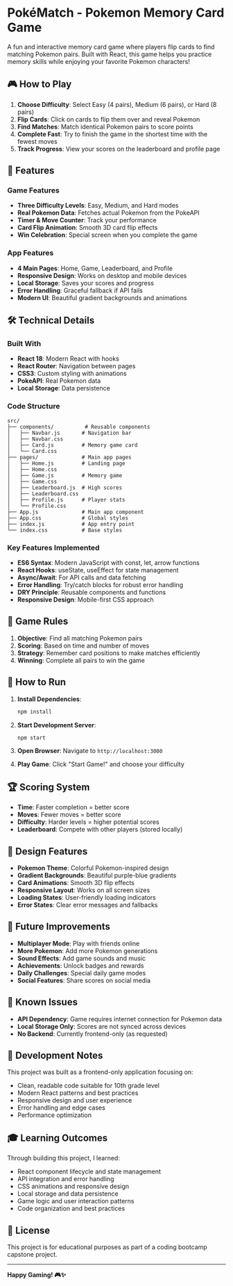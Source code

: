 # PokéMatch - Pokemon Memory Card Game

A fun and interactive memory card game where players flip cards to find matching Pokemon pairs. Built with React, this game helps you practice memory skills while enjoying your favorite Pokemon characters!

## 🎮 How to Play

1. **Choose Difficulty**: Select Easy (4 pairs), Medium (6 pairs), or Hard (8 pairs)
2. **Flip Cards**: Click on cards to flip them over and reveal Pokemon
3. **Find Matches**: Match identical Pokemon pairs to score points
4. **Complete Fast**: Try to finish the game in the shortest time with the fewest moves
5. **Track Progress**: View your scores on the leaderboard and profile page

## 🚀 Features

### Game Features
- **Three Difficulty Levels**: Easy, Medium, and Hard modes
- **Real Pokemon Data**: Fetches actual Pokemon from the PokeAPI
- **Timer & Move Counter**: Track your performance
- **Card Flip Animation**: Smooth 3D card flip effects
- **Win Celebration**: Special screen when you complete the game

### App Features
- **4 Main Pages**: Home, Game, Leaderboard, and Profile
- **Responsive Design**: Works on desktop and mobile devices
- **Local Storage**: Saves your scores and progress
- **Error Handling**: Graceful fallback if API fails
- **Modern UI**: Beautiful gradient backgrounds and animations

## 🛠️ Technical Details

### Built With
- **React 18**: Modern React with hooks
- **React Router**: Navigation between pages
- **CSS3**: Custom styling with animations
- **PokeAPI**: Real Pokemon data
- **Local Storage**: Data persistence

### Code Structure
```
src/
├── components/          # Reusable components
│   ├── Navbar.js       # Navigation bar
│   ├── Navbar.css
│   ├── Card.js         # Memory game card
│   └── Card.css
├── pages/              # Main app pages
│   ├── Home.js         # Landing page
│   ├── Home.css
│   ├── Game.js         # Memory game
│   ├── Game.css
│   ├── Leaderboard.js  # High scores
│   ├── Leaderboard.css
│   ├── Profile.js      # Player stats
│   └── Profile.css
├── App.js              # Main app component
├── App.css             # Global styles
├── index.js            # App entry point
└── index.css           # Base styles
```

### Key Features Implemented
- **ES6 Syntax**: Modern JavaScript with const, let, arrow functions
- **React Hooks**: useState, useEffect for state management
- **Async/Await**: For API calls and data fetching
- **Error Handling**: Try/catch blocks for robust error handling
- **DRY Principle**: Reusable components and functions
- **Responsive Design**: Mobile-first CSS approach

## 🎯 Game Rules

1. **Objective**: Find all matching Pokemon pairs
2. **Scoring**: Based on time and number of moves
3. **Strategy**: Remember card positions to make matches efficiently
4. **Winning**: Complete all pairs to win the game

## 📱 How to Run

1. **Install Dependencies**:
   ```bash
   npm install
   ```

2. **Start Development Server**:
   ```bash
   npm start
   ```

3. **Open Browser**: Navigate to `http://localhost:3000`

4. **Play Game**: Click "Start Game!" and choose your difficulty

## 🏆 Scoring System

- **Time**: Faster completion = better score
- **Moves**: Fewer moves = better score
- **Difficulty**: Harder levels = higher potential scores
- **Leaderboard**: Compete with other players (stored locally)

## 🎨 Design Features

- **Pokemon Theme**: Colorful Pokemon-inspired design
- **Gradient Backgrounds**: Beautiful purple-blue gradients
- **Card Animations**: Smooth 3D flip effects
- **Responsive Layout**: Works on all screen sizes
- **Loading States**: User-friendly loading indicators
- **Error States**: Clear error messages and fallbacks

## 🔧 Future Improvements

- **Multiplayer Mode**: Play with friends online
- **More Pokemon**: Add more Pokemon generations
- **Sound Effects**: Add game sounds and music
- **Achievements**: Unlock badges and rewards
- **Daily Challenges**: Special daily game modes
- **Social Features**: Share scores on social media

## 🐛 Known Issues

- **API Dependency**: Game requires internet connection for Pokemon data
- **Local Storage Only**: Scores are not synced across devices
- **No Backend**: Currently frontend-only (as requested)

## 📝 Development Notes

This project was built as a frontend-only application focusing on:
- Clean, readable code suitable for 10th grade level
- Modern React patterns and best practices
- Responsive design and user experience
- Error handling and edge cases
- Performance optimization

## 🎓 Learning Outcomes

Through building this project, I learned:
- React component lifecycle and state management
- API integration and error handling
- CSS animations and responsive design
- Local storage and data persistence
- Game logic and user interaction patterns
- Code organization and best practices

## 📄 License

This project is for educational purposes as part of a coding bootcamp capstone project.

---

**Happy Gaming! 🎮✨**
